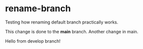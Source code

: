 # rename-branch
Testing how renaming default branch practically works.

This change is done to the **main** branch. Another change in main.

Hello from develop branch!

